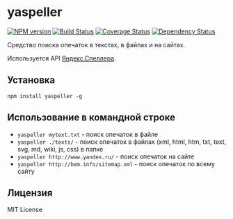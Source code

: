 yaspeller
=========
[![NPM version](https://badge.fury.io/js/yaspeller.svg)](http://badge.fury.io/js/yaspeller)
[![Build Status](https://travis-ci.org/hcodes/yaspeller.png?branch=master)](https://travis-ci.org/hcodes/yaspeller)
[![Coverage Status](https://coveralls.io/repos/hcodes/yaspeller/badge.png?branch=master)](https://coveralls.io/r/hcodes/yaspeller)
[![Dependency Status](https://gemnasium.com/hcodes/yaspeller.svg)](https://gemnasium.com/hcodes/yaspeller)

Средство поиска опечаток в текстах, в файлах и на сайтах.

Используется API [Яндекс.Спеллера](https://tech.yandex.ru/speller/doc/dg/concepts/About-docpage/).
 
## Установка
`npm install yaspeller -g`
  
## Использование в командной строке
+ `yaspeller mytext.txt` - поиск опечаток в файле
+ `yaspeller ./texts/` - поиск опечаток в файлах (xml, html, htm, txt, text, svg, md, wiki, js, css) в папке
+ `yaspeller http://www.yandex.ru/` - поиск опечаток на сайте
+ `yaspeller http://bem.info/sitemap.xml` - поиск опечаток по всему сайту

## Лицензия
MIT License
